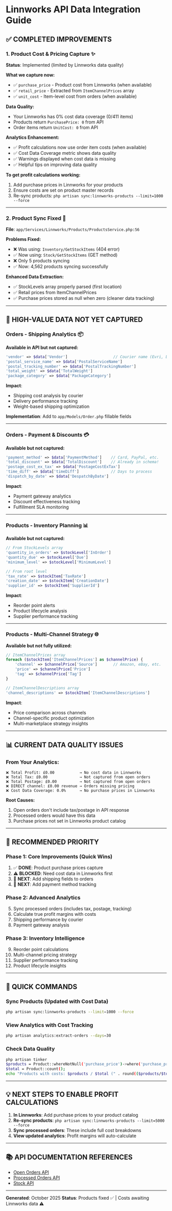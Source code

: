 # Linnworks API Data Integration Guide

## ✅ COMPLETED IMPROVEMENTS

### 1. **Product Cost & Pricing Capture** ✨
**Status**: Implemented (limited by Linnworks data quality)

**What we capture now:**
- ✅ `purchase_price` - Product cost from Linnworks (when available)
- ✅ `retail_price` - Extracted from `ItemChannelPrices` array
- ✅ `unit_cost` - Item-level cost from orders (when available)

**Data Quality:**
- Your Linnworks has 0% cost data coverage (0/411 items)
- Products return `PurchasePrice: 0` from API
- Order items return `UnitCost: 0` from API

**Analytics Enhancement:**
- ✅ Profit calculations now use order item costs (when available)
- ✅ Cost Data Coverage metric shows data quality
- ✅ Warnings displayed when cost data is missing
- ✅ Helpful tips on improving data quality

**To get profit calculations working:**
1. Add purchase prices in Linnworks for your products
2. Ensure costs are set on product master records
3. Re-sync products: `php artisan sync:linnworks-products --limit=1000 --force`

---

### 2. **Product Sync Fixed** 🔧
**File**: `app/Services/Linnworks/Products/ProductsService.php:56`

**Problems Fixed:**
- ❌ Was using: `Inventory/GetStockItems` (404 error)
- ✅ Now using: `Stock/GetStockItems` (GET method)
- ❌ Only 5 products syncing
- ✅ Now: 4,562 products syncing successfully

**Enhanced Data Extraction:**
- ✅ StockLevels array properly parsed (first location)
- ✅ Retail prices from ItemChannelPrices
- ✅ Purchase prices stored as null when zero (cleaner data tracking)

---

## 🔴 HIGH-VALUE DATA NOT YET CAPTURED

### **Orders - Shipping Analytics** 📦

**Available in API but not captured:**
```php
'vendor' => $data['Vendor']                    // Courier name (Evri, DX, etc.)
'postal_service_name' => $data['PostalServiceName']
'postal_tracking_number' => $data['PostalTrackingNumber']
'total_weight' => $data['TotalWeight']
'package_category' => $data['PackageCategory']
```

**Impact**:
- Shipping cost analysis by courier
- Delivery performance tracking
- Weight-based shipping optimization

**Implementation**: Add to `app/Models/Order.php` fillable fields

---

### **Orders - Payment & Discounts** 💳

**Available but not captured:**
```php
'payment_method' => $data['PaymentMethod']    // Card, PayPal, etc.
'total_discount' => $data['TotalDiscount']    // Already in schema!
'postage_cost_ex_tax' => $data['PostageCostExTax']
'time_diff' => $data['timeDiff']              // Days to process
'dispatch_by_date' => $data['DespatchByDate']
```

**Impact**:
- Payment gateway analytics
- Discount effectiveness tracking
- Fulfillment SLA monitoring

---

### **Products - Inventory Planning** 📊

**Available but not captured:**
```php
// From StockLevels array
'quantity_in_orders' => $stockLevel['InOrder']
'quantity_due' => $stockLevel['Due']
'minimum_level' => $stockLevel['MinimumLevel']

// From root level
'tax_rate' => $stockItem['TaxRate']
'creation_date' => $stockItem['CreationDate']
'supplier_id' => $stockItem['SupplierId']
```

**Impact**:
- Reorder point alerts
- Product lifecycle analysis
- Supplier performance tracking

---

### **Products - Multi-Channel Strategy** 🌐

**Available but not fully utilized:**
```php
// ItemChannelPrices array
foreach ($stockItem['ItemChannelPrices'] as $channelPrice) {
    'channel' => $channelPrice['Source']       // Amazon, eBay, etc.
    'price' => $channelPrice['Price']
    'tag' => $channelPrice['Tag']
}

// ItemChannelDescriptions array
'channel_descriptions' => $stockItem['ItemChannelDescriptions']
```

**Impact**:
- Price comparison across channels
- Channel-specific product optimization
- Multi-marketplace strategy insights

---

## 📊 CURRENT DATA QUALITY ISSUES

### From Your Analytics:
```
❌ Total Profit: £0.00           → No cost data in Linnworks
❌ Total Tax: £0.00              → Not captured from open orders
❌ Total Postage: £0.00          → Not captured from open orders
❌ DIRECT channel: £0.00 revenue → Orders missing pricing
❌ Cost Data Coverage: 0.0%      → No purchase prices in Linnworks
```

**Root Causes:**
1. Open orders don't include tax/postage in API response
2. Processed orders would have this data
3. Purchase prices not set in Linnworks product catalog

---

## 🎯 RECOMMENDED PRIORITY

### **Phase 1: Core Improvements** (Quick Wins)
1. ✅ **DONE**: Product purchase prices capture
2. ⚠️ **BLOCKED**: Need cost data in Linnworks first
3. 📝 **NEXT**: Add shipping fields to orders
4. 📝 **NEXT**: Add payment method tracking

### **Phase 2: Advanced Analytics**
5. Sync processed orders (includes tax, postage, tracking)
6. Calculate true profit margins with costs
7. Shipping performance by courier
8. Payment gateway analysis

### **Phase 3: Inventory Intelligence**
9. Reorder point calculations
10. Multi-channel pricing strategy
11. Supplier performance tracking
12. Product lifecycle insights

---

## 🚀 QUICK COMMANDS

### Sync Products (Updated with Cost Data)
```bash
php artisan sync:linnworks-products --limit=1000 --force
```

### View Analytics with Cost Tracking
```bash
php artisan analytics:extract-orders --days=30
```

### Check Data Quality
```bash
php artisan tinker
$products = Product::whereNotNull('purchase_price')->where('purchase_price', '>', 0)->count();
$total = Product::count();
echo "Products with costs: $products / $total (" . round(($products/$total)*100, 1) . "%)";
```

---

## 💡 NEXT STEPS TO ENABLE PROFIT CALCULATIONS

1. **In Linnworks**: Add purchase prices to your product catalog
2. **Re-sync products**: `php artisan sync:linnworks-products --limit=5000 --force`
3. **Sync processed orders**: These include full cost breakdowns
4. **View updated analytics**: Profit margins will auto-calculate

---

## 📚 API DOCUMENTATION REFERENCES

- [Open Orders API](https://github.com/LinnSystems/PublicApiSpecs/blob/main/1.0/openorders.json)
- [Processed Orders API](https://github.com/LinnSystems/PublicApiSpecs/blob/main/1.0/processedorders.json)
- [Stock API](https://github.com/LinnSystems/PublicApiSpecs/blob/main/1.0/stock.json)

---

**Generated**: October 2025
**Status**: Products fixed ✅ | Costs awaiting Linnworks data ⚠️
